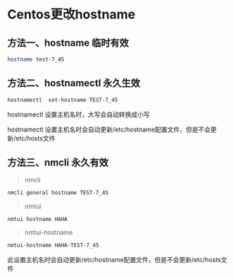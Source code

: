 # Centos更改hostname

## 方法一、hostname   临时有效

```sh
hostname test-7_45
```



## 方法二、hostnamectl 永久生效

```sh
hostnamectl  set-hostname TEST-7_45
```

hostnamectl 设置主机名时，大写会自动转换成小写

hostnamectl 设置主机名时会自动更新/etc/hostname配置文件，但是不会更新/etc/hosts文件



## 方法三、nmcli 永久有效

> nmcli

```sh
nmcli general hostname TEST-7_45
```

> nmtui

```
nmtui hostname HAHA
```

> nmtui-hostname

```sh
nmtui-hostname HAHA-TEST-7_45
```

此设置主机名时会自动更新/etc/hostname配置文件，但是不会更新/etc/hosts文件